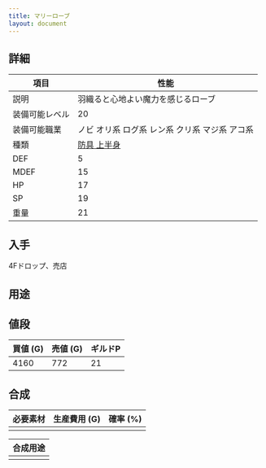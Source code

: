 ```yaml
---
title: マリーローブ
layout: document
---
```

## 詳細


|項目|性能|
|---|---|
|説明|羽織ると心地よい魔力を感じるローブ|
|装備可能レベル|20|
|装備可能職業|ノビ オリ系 ログ系 レン系 クリ系 マジ系 アコ系|
|種類|[防具 上半身](防具(上半身))|
|DEF|5|
|MDEF|15|
|HP|17|
|SP|19|
|重量|21|

## 入手

4Fドロップ、売店

## 用途


## 値段


|買値 (G)|売値 (G)|ギルドP|
|---|---|---|
|4160|772|21|

## 合成


|必要素材|生産費用 (G)|確率 (%)|
|---|---|---|
||||


|合成用途|
|---|
||